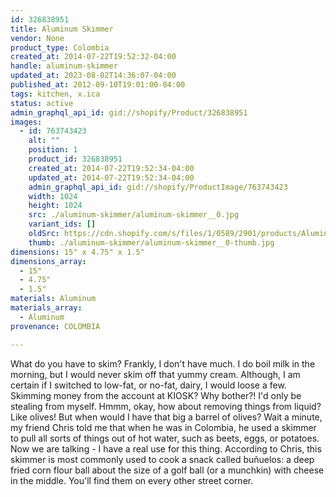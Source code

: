 ```yaml
---
id: 326838951
title: Aluminum Skimmer
vendor: None
product_type: Colombia
created_at: 2014-07-22T19:52:32-04:00
handle: aluminum-skimmer
updated_at: 2023-08-02T14:36:07-04:00
published_at: 2012-09-10T19:01:00-04:00
tags: kitchen, x.ica
status: active
admin_graphql_api_id: gid://shopify/Product/326838951
images:
  - id: 763743423
    alt: ""
    position: 1
    product_id: 326838951
    created_at: 2014-07-22T19:52:34-04:00
    updated_at: 2014-07-22T19:52:34-04:00
    admin_graphql_api_id: gid://shopify/ProductImage/763743423
    width: 1024
    height: 1024
    src: ./aluminum-skimmer/aluminum-skimmer__0.jpg
    variant_ids: []
    oldSrc: https://cdn.shopify.com/s/files/1/0589/2901/products/Aluminum_Skimmer-1887907039-O.jpeg?v=1406073154
    thumb: ./aluminum-skimmer/aluminum-skimmer__0-thumb.jpg
dimensions: 15" x 4.75" x 1.5"
dimensions_array:
  - 15"
  - 4.75"
  - 1.5"
materials: Aluminum
materials_array:
  - Aluminum
provenance: COLOMBIA

---
```


What do you have to skim? Frankly, I don't have much. I do boil milk in the morning, but I would never skim off that yummy cream. Although, I am certain if I switched to low-fat, or no-fat, dairy, I would loose a few. Skimming money from the account at KIOSK? Why bother?! I'd only be stealing from myself. Hmmm, okay, how about removing things from liquid? Like olives! But when would I have that big a barrel of olives? Wait a minute, my friend Chris told me that when he was in Colombia, he used a skimmer to pull all sorts of things out of hot water, such as beets, eggs, or potatoes. Now we are talking - I have a real use for this thing. According to Chris, this skimmer is most commonly used to cook a snack called buñuelos: a deep fried corn flour ball about the size of a golf ball (or a munchkin) with cheese in the middle. You'll find them on every other street corner.